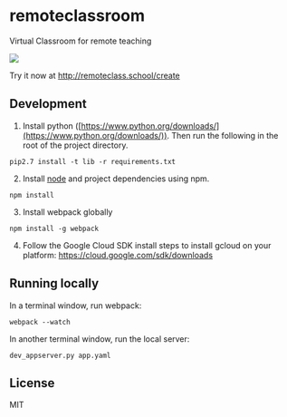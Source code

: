 # remoteclassroom
Virtual Classroom for remote teaching

![](https://travis-ci.org/sammysamau/remoteclassroom.svg?branch=master)

Try it now at http://remoteclass.school/create

## Development

1. Install python ([https://www.python.org/downloads/](https://www.python.org/downloads/)). Then run the following in the root of the project directory.

```
pip2.7 install -t lib -r requirements.txt
```

2. Install [node](https://nodejs.org/en/download/) and project dependencies using npm.

```
npm install
```

3. Install webpack globally

```
npm install -g webpack
```

4. Follow the Google Cloud SDK install steps to install gcloud on your platform:
https://cloud.google.com/sdk/downloads


## Running locally

In a terminal window, run webpack: 
```
webpack --watch
```

In another terminal window, run the local server: 
```
dev_appserver.py app.yaml
```

## License

MIT
